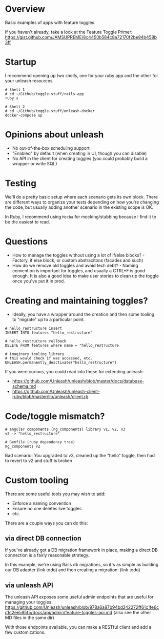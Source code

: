 # Overview

Basic examples of apps with feature toggles.

If you haven't already, take a look at the Feature Toggle Primer: https://gist.github.com/JAMSUPREME/8c4450b584c8a72170f2be84b458b3ff

# Startup

I recommend opening up two shells, one for your ruby app and the other for your unleash resources.
```
# Shell 1
# cd ~/Github/toggle-stuff/rails-app
ruby s
```

```
# Shell 2
# cd ~/Github/toggle-stuff/unleash-docker
docker-compose up
```

# Opinions about unleash

- No out-of-the-box scheduling support
- "Enabled" by default (when creating in UI, though you can disable)
- No API in the client for creating toggles (you could probably build a wrapper or write SQL)

# Testing

We'll do a pretty basic setup where each scenario gets its own block. There are different ways to organize your tests depending on how you're changing the code, but usually adding another scenario in the existing scope is OK.

In Ruby, I recommend using `Mocha` for mocking/stubbing because I find it to be the easiest to read.


# Questions

- How to manage the toggles without using a lot of if/else blocks? - Factory, if else block, or custom abstracitons (facades and such)
- How do we remove old toggles and avoid tech debt? - Naming convention is important for toggles, and usually a CTRL+F is good enough. It is also a good idea to make user stories to clean up the toggle once you've put it in prod.

# Creating and maintaining toggles?

- Ideally, you have a wrapper around the creation and then some tooling to "migrate" up to a particular point.
```
# hello_restructure insert
INSERT INTO features "hello_restructure"
```
```
# hello_restructure rollback
DELETE FROM features where name = "hello_restructure
```

```
# imaginary tooling library
# this would check if was accessed, etc.
UNLEASH.permanently_deactivate("hello_restructure")
```

If you were curious, you could read into these for extending unleash:
- https://github.com/Unleash/unleash/blob/master/docs/database-schema.md
- https://github.com/Unleash/unleash-client-ruby/blob/master/lib/unleash/client.rb

# Code/toggle mismatch?

```
# angular components (ng_components) library v1, v2, v3
v2 -> "hello_restructure"
```

```
# Gemfile (ruby dependency tree)
ng_components v2
```

Bad scenario: You upgraded to v3, cleaned up the "hello" toggle, then had to revert to v2 and stuff is broken

# Custom tooling

There are some useful tools you may wish to add:
- Enforce a naming convention
- Ensure no one deletes live toggles
- etc.

There are a couple ways you can do this:

## via direct DB connection

If you've already got a DB migration framework in place, making a direct DB connection is a fairly reasonable strategy.

In this example, we're using Rails db migrations, so it's as simple as building our DB adapter (link todo) and then creating a migration: (link todo)

## via unleash API

The unleash API exposes some useful admin endpoints that are useful for managing your toggles: https://github.com/Unleash/unleash/blob/978a6a87b94bd242272ff61c1fe6cc1c2ee595f5/docs/api/admin/feature-toggles-api.md (also see the other MD files in the same dir)

With those endpoints available, you can make a RESTful client and add a few customizations.